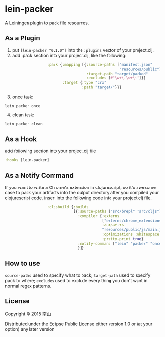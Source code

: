# lein-packer

A Leiningen plugin to pack file resources.

## As a Plugin

1. put `[lein-packer "0.1.0"]` into the `:plugins` vector of your project.clj.
2. add :pack section into your project.clj, like the following:

```clojure
                   :pack {:mapping [{:source-paths ["manifest.json"
                                                    "resources/public"]
                                     :target-path "target/packed"
                                     :excludes [#"\w+\.\w+\~"]}]
                          :target {:type "crx"
                                   :path "target/"}}}
```   
3. once task:
```shell
lein packer once
```
4. clean task: 
```shell
lein packer clean
```

## As a Hook
add following section into your project.clj file
```clojure
:hooks [lein-packer]
```

## As a Notify Command
If you want to write a Chrome's extension in clojurescript, so it's awesome case to pack your artifacts into the output directory after you compiled your clojurescript code.
insert into the following code into your project.clj file.
```clojure
                   :cljsbuild {:builds
                               [{:source-paths ["src/brepl" "src/cljs"]
                                 :compiler {:externs
                                            ["externs/chrome_extensions.js"]
                                            :output-to
                                            "resources/public/js/main.js"
                                            :optimizations :whitespace
                                            :pretty-print true}
                                 :notify-command ["lein" "packer" "once"]
                                 }]}
```

## How to use
```source-paths``` used to specify what to pack;
```target-path``` used to specify pack to where;
```excludes``` used to exclude every thing you don't want in normal regex patterns.

## License

Copyright © 2015 南山

Distributed under the Eclipse Public License either version 1.0 or (at
your option) any later version.
